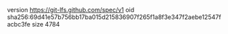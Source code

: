 version https://git-lfs.github.com/spec/v1
oid sha256:69d41e57b756bb17ba015d215836907f265f1a8f3e347f2aebe12547facbc3fe
size 4784
